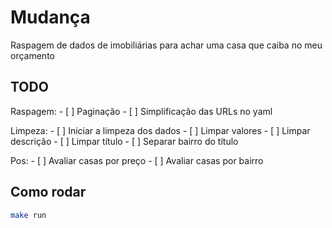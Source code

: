 # Mudança
Raspagem de dados de imobiliárias para achar uma casa que caiba no meu orçamento

## TODO

Raspagem:
	- [ ] Paginação
	- [ ] Simplificação das URLs no yaml
	
Limpeza:
	- [ ] Iniciar a limpeza dos dados
	- [ ] Limpar valores
	- [ ] Limpar descrição
	- [ ] Limpar título
	- [ ] Separar bairro do título
	
Pos:
	- [ ] Avaliar casas por preço
	- [ ] Avaliar casas por bairro

## Como rodar

```bash
make run
```

